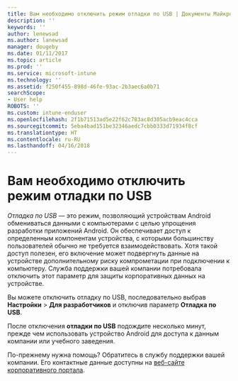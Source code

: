 ```yaml
---
title: Вам необходимо отключить режим отладки по USB | Документы Майкрософт
description: ''
keywords: ''
author: lenewsad
ms.author: lanewsad
manager: dougeby
ms.date: 01/11/2017
ms.topic: article
ms.prod: ''
ms.service: microsoft-intune
ms.technology: ''
ms.assetid: f250f455-898d-46fe-93ac-2b3aec6a0b71
searchScope:
- User help
ROBOTS: ''
ms.custom: intune-enduser
ms.openlocfilehash: 2f1b71513ad5e22f62c783ac8d305acb9eac4cca
ms.sourcegitcommit: 5eba4bad151be32346aedc7cbb0333d71934f8cf
ms.translationtype: HT
ms.contentlocale: ru-RU
ms.lasthandoff: 04/16/2018
---
```

# <a name="you-need-to-turn-off-usb-debugging"></a>Вам необходимо отключить режим отладки по USB

_Отладка по USB_ — это режим, позволяющий устройствам Android обмениваться данными с компьютерами с целью упрощения разработки приложений Android. Он обеспечивает доступ к определенным компонентам устройства, с которыми большинству пользователей обычно не требуется взаимодействовать. Хотя такой доступ полезен, его включение может подвергнуть данные на устройстве дополнительному риску компрометации при подключении к компьютеру. Служба поддержки вашей компании потребовала отключить этот параметр для защиты корпоративных данных на устройстве.

Вы можете отключить отладку по USB, последовательно выбрав **Настройки** > **Для разработчиков** и отключив параметр **Отладка по USB**.

После отключения **отладки по USB** подождите несколько минут, прежде чем использовать устройство Android для доступа к данным компании или учебного заведения.

По-прежнему нужна помощь? Обратитесь в службу поддержки вашей компании. Его контактные данные доступны на [веб-сайте корпоративного портала](https://portal.manage.microsoft.com#HelpDeskDialog).
